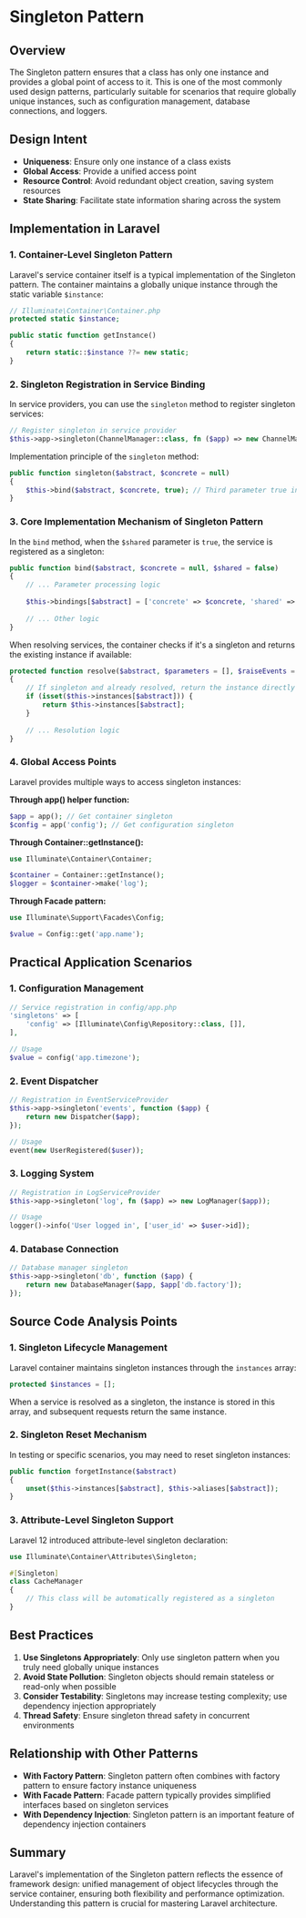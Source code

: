 # Singleton Pattern

## Overview

The Singleton pattern ensures that a class has only one instance and provides a global point of access to it. This is one of the most commonly used design patterns, particularly suitable for scenarios that require globally unique instances, such as configuration management, database connections, and loggers.

## Design Intent

- **Uniqueness**: Ensure only one instance of a class exists
- **Global Access**: Provide a unified access point
- **Resource Control**: Avoid redundant object creation, saving system resources
- **State Sharing**: Facilitate state information sharing across the system

## Implementation in Laravel

### 1. Container-Level Singleton Pattern

Laravel's service container itself is a typical implementation of the Singleton pattern. The container maintains a globally unique instance through the static variable `$instance`:

```php
// Illuminate\Container\Container.php
protected static $instance;

public static function getInstance()
{
    return static::$instance ??= new static;
}
```

### 2. Singleton Registration in Service Binding

In service providers, you can use the `singleton` method to register singleton services:

```php
// Register singleton in service provider
$this->app->singleton(ChannelManager::class, fn ($app) => new ChannelManager($app));
```

Implementation principle of the `singleton` method:

```php
public function singleton($abstract, $concrete = null)
{
    $this->bind($abstract, $concrete, true); // Third parameter true indicates shared instance
}
```

### 3. Core Implementation Mechanism of Singleton Pattern

In the `bind` method, when the `$shared` parameter is `true`, the service is registered as a singleton:

```php
public function bind($abstract, $concrete = null, $shared = false)
{
    // ... Parameter processing logic
    
    $this->bindings[$abstract] = ['concrete' => $concrete, 'shared' => $shared];
    
    // ... Other logic
}
```

When resolving services, the container checks if it's a singleton and returns the existing instance if available:

```php
protected function resolve($abstract, $parameters = [], $raiseEvents = true)
{
    // If singleton and already resolved, return the instance directly
    if (isset($this->instances[$abstract])) {
        return $this->instances[$abstract];
    }
    
    // ... Resolution logic
}
```

### 4. Global Access Points

Laravel provides multiple ways to access singleton instances:

**Through app() helper function:**
```php
$app = app(); // Get container singleton
$config = app('config'); // Get configuration singleton
```

**Through Container::getInstance():**
```php
use Illuminate\Container\Container;

$container = Container::getInstance();
$logger = $container->make('log');
```

**Through Facade pattern:**
```php
use Illuminate\Support\Facades\Config;

$value = Config::get('app.name');
```

## Practical Application Scenarios

### 1. Configuration Management
```php
// Service registration in config/app.php
'singletons' => [
    'config' => [Illuminate\Config\Repository::class, []],
],

// Usage
$value = config('app.timezone');
```

### 2. Event Dispatcher
```php
// Registration in EventServiceProvider
$this->app->singleton('events', function ($app) {
    return new Dispatcher($app);
});

// Usage
event(new UserRegistered($user));
```

### 3. Logging System
```php
// Registration in LogServiceProvider
$this->app->singleton('log', fn ($app) => new LogManager($app));

// Usage
logger()->info('User logged in', ['user_id' => $user->id]);
```

### 4. Database Connection
```php
// Database manager singleton
$this->app->singleton('db', function ($app) {
    return new DatabaseManager($app, $app['db.factory']);
});
```

## Source Code Analysis Points

### 1. Singleton Lifecycle Management

Laravel container maintains singleton instances through the `instances` array:

```php
protected $instances = [];
```

When a service is resolved as a singleton, the instance is stored in this array, and subsequent requests return the same instance.

### 2. Singleton Reset Mechanism

In testing or specific scenarios, you may need to reset singleton instances:

```php
public function forgetInstance($abstract)
{
    unset($this->instances[$abstract], $this->aliases[$abstract]);
}
```

### 3. Attribute-Level Singleton Support

Laravel 12 introduced attribute-level singleton declaration:

```php
use Illuminate\Container\Attributes\Singleton;

#[Singleton]
class CacheManager
{
    // This class will be automatically registered as a singleton
}
```

## Best Practices

1. **Use Singletons Appropriately**: Only use singleton pattern when you truly need globally unique instances
2. **Avoid State Pollution**: Singleton objects should remain stateless or read-only when possible
3. **Consider Testability**: Singletons may increase testing complexity; use dependency injection appropriately
4. **Thread Safety**: Ensure singleton thread safety in concurrent environments

## Relationship with Other Patterns

- **With Factory Pattern**: Singleton pattern often combines with factory pattern to ensure factory instance uniqueness
- **With Facade Pattern**: Facade pattern typically provides simplified interfaces based on singleton services
- **With Dependency Injection**: Singleton pattern is an important feature of dependency injection containers

## Summary

Laravel's implementation of the Singleton pattern reflects the essence of framework design: unified management of object lifecycles through the service container, ensuring both flexibility and performance optimization. Understanding this pattern is crucial for mastering Laravel architecture.